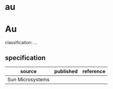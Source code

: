 # au

# Au
classification: ...

## specification
| source | published         | reference
| ------ | ----------------- | ---------
| Sun Microsystems
